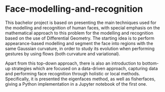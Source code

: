 # Face-modelling-and-recognition
This bachelor project is based on presenting the main techniques used for the modelling and recognition of human faces, with special emphasis on the mathematical approach to this problem for the modelling and recognition based on the use of Differential Geometry. The starting idea is to perform appearance-based modelling and segment the face into regions with the same Gaussian curvature, in order to study its evolution when performing gestures by using flows (both curvature and variational).

Apart from this top-down approach, there is also an introduction to bottom-up strategies which are focused on a data-driven approach, capturing data and performing face recognition through holistic or local methods. Specifically, it is presented the eigenfaces method, as well as fisherfaces, giving a Python implementation in a Jupyter notebook of the first one.
